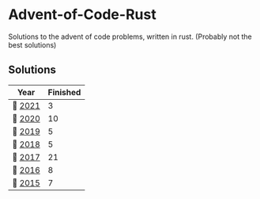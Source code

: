 # Advent-of-Code-Rust

Solutions to the advent of code problems, written in rust. (Probably not the best solutions)

## Solutions
| Year | Finished |
| ---- | -------- |
| :christmas_tree: [2021](/2021) |  3 |
| :christmas_tree: [2020](/2020) |  10 |
| :christmas_tree: [2019](/2019) |  5 |
| :christmas_tree: [2018](/2018) |  5 |
| :christmas_tree: [2017](/2017) | 21 |
| :christmas_tree: [2016](/2016) |  8 |
| :christmas_tree: [2015](/2015) |  7 |
